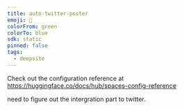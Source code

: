 ```yaml
---
title: auto-twitter-poster
emoji: 🐳
colorFrom: green
colorTo: blue
sdk: static
pinned: false
tags:
  - deepsite
---
```


Check out the configuration reference at https://huggingface.co/docs/hub/spaces-config-reference



need to figure out the intergration part to twitter. 
